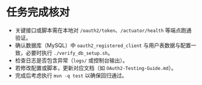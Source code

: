 # 任务完成核对
- 关键接口或脚本需在本地对 `/oauth2/token`、`/actuator/health` 等端点跑通验证。
- 确认数据库（MySQL）中 `oauth2_registered_client` 与用户表数据与配置一致，必要时执行 `./verify_db_setup.sh`。
- 检查日志是否包含异常（`logs/` 或控制台输出）。
- 若修改配置或脚本，更新对应文档（如 `OAuth2-Testing-Guide.md`）。
- 完成后考虑执行 `mvn -q test` 以确保回归通过。
